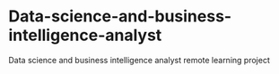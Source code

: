 # Data-science-and-business-intelligence-analyst
Data science and business intelligence analyst remote learning project
